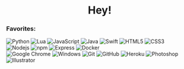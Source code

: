 <h1 align="center">Hey!</h1>

### Favorites:

![Python](https://img.shields.io/badge/-Python-3776AB?style=flat&logo=python&logoColor=white)
![Lua](https://img.shields.io/badge/-Lua-2C2D72?style=flat&logo=python&logoColor=white)
![JavaScript](https://img.shields.io/badge/-JavaScript-black?style=flat&logo=javascript&logoColor=white)
![Java](https://img.shields.io/badge/-Java-007396?style=flat&logo=java&logoColor=white)
![Swift](https://img.shields.io/badge/-Swift-FA7343?style=flat&logo=swift&logoColor=white)
![HTML5](https://img.shields.io/badge/-HTML5-E34F26?style=flat&logo=html5&logoColor=white)
![CSS3](https://img.shields.io/badge/-CSS3-1572B6?style=flat&logo=css3&logoColor=white)
<br>
![Nodejs](https://img.shields.io/badge/-Nodejs-339933?style=flat&logo=Node.js&logoColor=white)
![npm](https://img.shields.io/badge/-npm-CB3837?style=flat&logo=npm&logoColor=white)
![Express](https://img.shields.io/badge/-Express-black?style=flat&logo=express&logoColor=white)
![Docker](https://img.shields.io/badge/-Docker-46a2f1?style=flat&logo=docker&logoColor=white)
<br>
![Google Chrome](https://img.shields.io/badge/-Google_Chrome-4285F4?style=flat&logo=googlechrome&logoColor=white)
![Windows](https://img.shields.io/badge/-Windows-0078D6?style=flat&logo=windows&logoColor=white)
![Git](https://img.shields.io/badge/-Git-F05032?style=flat&logo=git&logoColor=white)
![GitHub](https://img.shields.io/badge/-GitHub-181717?style=flat&logo=github&logoColor=white)
![Heroku](https://img.shields.io/badge/-Heroku-430098?style=flat&logo=heroku&logoColor=white)
![Photoshop](https://img.shields.io/badge/--31A8FF?style=flat-square&logo=adobephotoshop&logoColor=white)![Illustrator](https://img.shields.io/badge/--FF9A00?style=flat-square&logo=adobeillustrator&logoColor=white)
